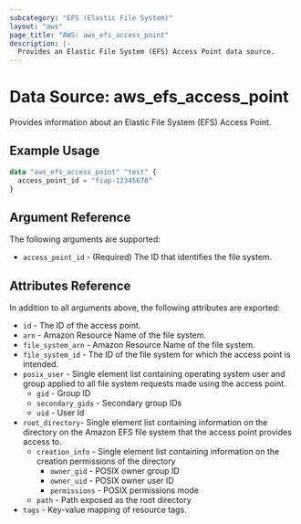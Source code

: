 ```yaml
---
subcategory: "EFS (Elastic File System)"
layout: "aws"
page_title: "AWS: aws_efs_access_point"
description: |-
  Provides an Elastic File System (EFS) Access Point data source.
---
```


# Data Source: aws_efs_access_point

Provides information about an Elastic File System (EFS) Access Point.

## Example Usage

```terraform
data "aws_efs_access_point" "test" {
  access_point_id = "fsap-12345678"
}
```

## Argument Reference

The following arguments are supported:

* `access_point_id` - (Required) The ID that identifies the file system.

## Attributes Reference

In addition to all arguments above, the following attributes are exported:

* `id` - The ID of the access point.
* `arn` - Amazon Resource Name of the file system.
* `file_system_arn` - Amazon Resource Name of the file system.
* `file_system_id` - The ID of the file system for which the access point is intended.
* `posix_user` - Single element list containing operating system user and group applied to all file system requests made using the access point.
    * `gid` - Group ID
    * `secondary_gids` - Secondary group IDs
    * `uid` - User Id
* `root_directory`- Single element list containing information on the directory on the Amazon EFS file system that the access point provides access to.
    * `creation_info` - Single element list containing information on the creation permissions of the directory
        * `owner_gid` - POSIX owner group ID
        * `owner_uid` - POSIX owner user ID
        * `permissions` - POSIX permissions mode
    * `path` - Path exposed as the root directory
* `tags` - Key-value mapping of resource tags.

